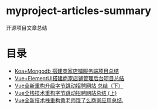 # myproject-articles-summary
开源项目文章总结

# 目录

- [Koa+Mongodb 搭建商家店铺服务端项目总结](https://github.com/konglingwen94/myproject-articles-summary/blob/master/Koa%2BMongodb%20%E6%90%AD%E5%BB%BA%E5%95%86%E5%AE%B6%E5%BA%97%E9%93%BA%E6%9C%8D%E5%8A%A1%E7%AB%AF%E9%A1%B9%E7%9B%AE%E6%80%BB%E7%BB%93.md)
- [Vue+ElementUI搭建商家店铺管理后台项目总结](https://github.com/konglingwen94/myproject-articles-summary/blob/master/Vue%2BElementUI%E6%90%AD%E5%BB%BA%E5%95%86%E5%AE%B6%E5%BA%97%E9%93%BA%E7%AE%A1%E7%90%86%E5%90%8E%E5%8F%B0%E9%A1%B9%E7%9B%AE%E6%80%BB%E7%BB%93.md)
- [Vue全新重构升级字节跳动招聘网站 总结（下）](https://github.com/konglingwen94/myproject-articles-summary/blob/master/Vue%E5%85%A8%E6%96%B0%E9%87%8D%E6%9E%84%E5%8D%87%E7%BA%A7%E5%AD%97%E8%8A%82%E8%B7%B3%E5%8A%A8%E6%8B%9B%E8%81%98%E7%BD%91%E7%AB%99%20%E6%80%BB%E7%BB%93%EF%BC%88%E4%B8%8B%EF%BC%89.md)
- [Vue全栈技术重构字节跳动招聘网站总结 (上)](https://github.com/konglingwen94/myproject-articles-summary/blob/master/Vue%E5%85%A8%E6%A0%88%E6%8A%80%E6%9C%AF%E9%87%8D%E6%9E%84%E5%AD%97%E8%8A%82%E8%B7%B3%E5%8A%A8%E6%8B%9B%E8%81%98%E7%BD%91%E7%AB%99%E6%80%BB%E7%BB%93%20(%E4%B8%8A).md)
- [Vue全新技术栈重构黄老师饿了么商家应用总结.](https://github.com/konglingwen94/myproject-articles-summary/blob/master/Vue%E5%85%A8%E6%96%B0%E6%8A%80%E6%9C%AF%E6%A0%88%E9%87%8D%E6%9E%84%E9%BB%84%E8%80%81%E5%B8%88%E9%A5%BF%E4%BA%86%E4%B9%88%E5%95%86%E5%AE%B6%E5%BA%94%E7%94%A8%E6%80%BB%E7%BB%93.md)
